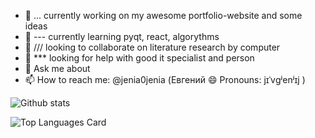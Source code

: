 - 🔭 ... currently working on my awesome portfolio-website and some ideas
- 🌱 --- currently learning pyqt, react, algorythms
- 👯 /// looking to collaborate on literature research by computer
- 🤔 *** looking for help with good it specialist and person
- 💬 Ask me about 
- 📫 How to reach me: @jenia0jenia (Евгений 😄 Pronouns: jɪˈvɡʲenʲɪj  )


![Github stats](https://github-readme-stats.vercel.app/api?username=jenia0jenia&theme=radical&show_icons=true&count_private=true)

![Top Languages Card](https://github-readme-stats.vercel.app/api/top-langs/?username=jenia0jenia)
